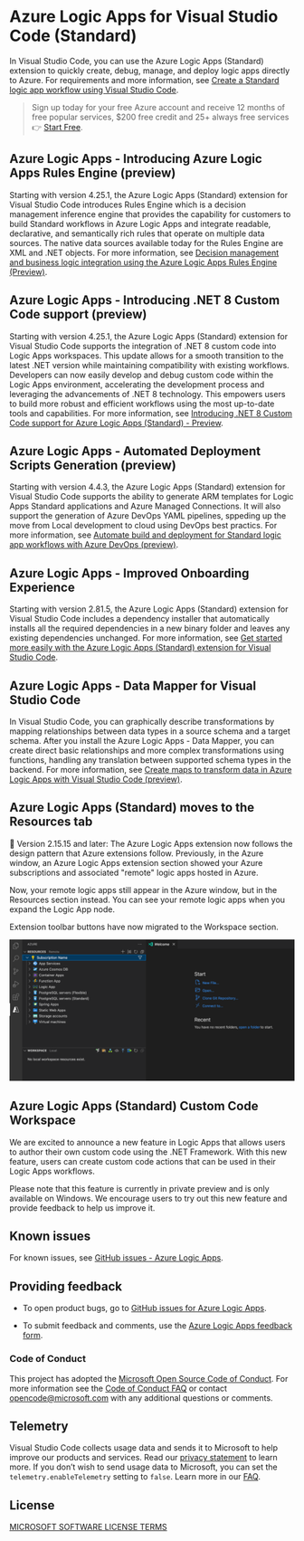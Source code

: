 # Azure Logic Apps for Visual Studio Code (Standard)

In Visual Studio Code, you can use the Azure Logic Apps (Standard) extension to quickly create, debug, manage, and deploy logic apps directly to Azure. For requirements and more information, see [Create a Standard logic app workflow using Visual Studio Code](https://go.microsoft.com/fwlink/?linkid=2222287).

> Sign up today for your free Azure account and receive 12 months of free popular services, $200 free credit and 25+ always free services 👉 [Start Free](https://azure.microsoft.com/free/open-source).

## Azure Logic Apps - Introducing Azure Logic Apps Rules Engine (preview)

Starting with version 4.25.1, the Azure Logic Apps (Standard) extension for Visual Studio Code introduces Rules Engine which is a decision management inference engine that provides the capability for customers to build Standard workflows in Azure Logic Apps and integrate readable, declarative, and semantically rich rules that operate on multiple data sources. The native data sources available today for the Rules Engine are XML and .NET objects. For more information, see [Decision management and business logic integration using the Azure Logic Apps Rules Engine (Preview)](https://go.microsoft.com/fwlink/?linkid=2279508).

## Azure Logic Apps - Introducing .NET 8 Custom Code support (preview)

Starting with version 4.25.1, the Azure Logic Apps (Standard) extension for Visual Studio Code supports the integration of .NET 8 custom code into Logic Apps workspaces. This update allows for a smooth transition to the latest .NET version while maintaining compatibility with existing workflows. Developers can now easily develop and debug custom code within the Logic Apps environment, accelerating the development process and leveraging the advancements of .NET 8 technology. This empowers users to build more robust and efficient workflows using the most up-to-date tools and capabilities. For more information, see [Introducing .NET 8 Custom Code support for Azure Logic Apps (Standard) - Preview](https://go.microsoft.com/fwlink/?linkid=2279312).

## Azure Logic Apps - Automated Deployment Scripts Generation (preview)

Starting with version 4.4.3, the Azure Logic Apps (Standard) extension for Visual Studio Code supports the ability to generate ARM templates for Logic Apps Standard applications and Azure Managed Connections. It will also support the generation of Azure DevOps YAML pipelines, sppeding up the move from Local development to cloud using DevOps best practics. For more information, see [Automate build and deployment for Standard logic app workflows with Azure DevOps (preview)](https://go.microsoft.com/fwlink/?linkid=2268158).

## Azure Logic Apps - Improved Onboarding Experience

Starting with version 2.81.5, the Azure Logic Apps (Standard) extension for Visual Studio Code includes a dependency installer that automatically installs all the required dependencies in a new binary folder and leaves any existing dependencies unchanged. For more information, see [Get started more easily with the Azure Logic Apps (Standard) extension for Visual Studio Code](https://go.microsoft.com/fwlink/?linkid=2254016).

## Azure Logic Apps - Data Mapper for Visual Studio Code

In Visual Studio Code, you can graphically describe transformations by mapping relationships between data types in a source schema and a target schema. After you install the Azure Logic Apps - Data Mapper, you can create direct basic relationships and more complex transformations using functions, handling any translation between supported schema types in the backend. For more information, see [Create maps to transform data in Azure Logic Apps with Visual Studio Code (preview)](https://go.microsoft.com/fwlink/?linkid=2234193).

## Azure Logic Apps (Standard) moves to the Resources tab

🎉 Version 2.15.15 and later: The Azure Logic Apps extension now follows the design pattern that Azure extensions follow. Previously, in the Azure window, an Azure Logic Apps extension section showed your Azure subscriptions and associated "remote" logic apps hosted in Azure.

Now, your remote logic apps still appear in the Azure window, but in the Resources section instead. You can see your remote logic apps when you expand the Logic App node.

Extension toolbar buttons have now migrated to the Workspace section.

![Azure Logic Apps in Resources tab.](/apps/vs-code-designer/src/assets/logicAppResources.png)

## Azure Logic Apps (Standard) Custom Code Workspace

We are excited to announce a new feature in Logic Apps that allows users to author their own custom code using the .NET Framework. With this new feature, users can create custom code actions that can be used in their Logic Apps workflows.

Please note that this feature is currently in private preview and is only available on Windows. We encourage users to try out this new feature and provide feedback to help us improve it.

## Known issues

For known issues, see [GitHub issues - Azure Logic Apps](https://github.com/Azure/LogicAppsUX/issues).

## Providing feedback

- To open product bugs, go to [GitHub issues for Azure Logic Apps](https://github.com/Azure/LogicAppsUX/issues).

- To submit feedback and comments, use the [Azure Logic Apps feedback form](https://aka.ms/lafeedback).

### Code of Conduct

This project has adopted the [Microsoft Open Source Code of Conduct](https://opensource.microsoft.com/codeofconduct/). For more information see the [Code of Conduct FAQ](https://opensource.microsoft.com/codeofconduct/faq/) or contact [opencode@microsoft.com](mailto:opencode@microsoft.com) with any additional questions or comments.

## Telemetry

Visual Studio Code collects usage data and sends it to Microsoft to help improve our products and services. Read our [privacy statement](https://go.microsoft.com/fwlink/?LinkID=528096&clcid=0x409) to learn more. If you don’t wish to send usage data to Microsoft, you can set the `telemetry.enableTelemetry` setting to `false`. Learn more in our [FAQ](https://code.visualstudio.com/docs/supporting/faq#_how-to-disable-telemetry-reporting).

## License

[MICROSOFT SOFTWARE LICENSE TERMS](https://raw.githubusercontent.com/Azure/logicapps/master/preview/LICENSE)

